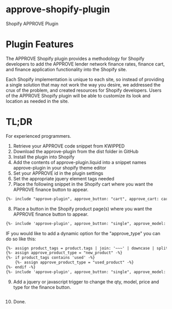 # approve-shopify-plugin
Shopify APPROVE Plugin
# Plugin Features

The APPROVE Shopify plugin provides a methodology for Shopify developers to add the APPROVE lender network finance rates, finance cart, and finance application functionality into the Shopify site. 

Each Shopify implementation is unique to each site, so instead of providing a single solution that may not work the way you desire, we addressed the crux of the problem, and created resources for Shopify developers. Users of the APPROVE Shopify plugin will be able to customize its look and location as needed in the site.


# TL;DR
For experienced programmers.
1. Retrieve your APPROVE <approve-widget></approve-widget> code snippet from KWIPPED
2. Download the approve-plugin from the dist folder in GitHub
3. Install the plugin into Shopify
4. Add the contents of approve-plugin.liquid into a snippet names approve-plugin in your shopify theme editor
5. Set your APPROVE id in the plugin settings
6. Set the appropriate jquery element tags needed
7. Place the following snippet in the Shopify cart where you want the APPROVE finance button to appear.

```html
{%- include "approve-plugin", approve_button: "cart", approve_cart: cart -%}
```
8. Place a button in the Shopify product page(s) where you want the APPROVE finance button to appear.

```html
{%- include 'approve-plugin', approve_button: "single", approve_model: product.title, approve_price: product.price, approve_qty: product.quantity, approve_type: "new_product" -%} 
```
IF you would like to add a dynamic option for the "approve_type" you can do so like this: 

```html
{%- assign product_tags = product.tags | join: '~~~' | downcase | split: '~~~' -%}
{%- assign approve_product_type = "new_product" -%}
{%- if product_tags contains 'used' -%}
	{%- assign approve_product_type = "used_product" -%}
{%- endif -%}
{%- include 'approve-plugin', approve_button: "single", approve_model: product.title, approve_price: product.price, approve_qty: product.quantity, approve_type: approve_product_type -%} 
```

9. Add a jquery or javascript trigger to change the qty, model, price and type for the finance button.

```html

```

10. Done.

